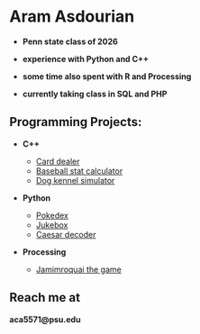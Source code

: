 <h1>Aram Asdourian</h1>

  - <b>Penn state class of 2026</b>
  
  - <b>experience with Python and C++</b>
  
  - <b>some time also spent with R and Processing</b>
  
  - <b>currently taking class in SQL and PHP</b>
    
<h2> Programming Projects:</h2>

- <b>C++</b>
  - [Card dealer](https://github.com/AramAsdourian/DealingCards.git)
  - [Baseball stat calculator](https://github.com/AramAsdourian/BaseballStats.git)
  - [Dog kennel simulator](https://github.com/AramAsdourian/KennelSimulator.git)
    
- <b>Python</b>
  - [Pokedex](https://github.com/AramAsdourian/Pokedex.git)
  - [Jukebox](https://github.com/AramAsdourian/Jukebox.git)
  - [Caesar decoder](https://github.com/AramAsdourian/Decoder.git)
    
- <b>Processing</b>
  - [Jamimroquai the game](https://github.com/AramAsdourian/jamiroquai.git)


<h2> Reach me at</h2>
<b>aca5571@psu.edu</b>
